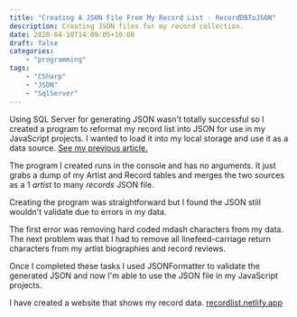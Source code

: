 ```yaml
---
title: "Creating A JSON File From My Record List - RecordDBToJSON"
description: Creating JSON files for my record collection.
date: 2020-04-18T14:09:05+10:00
draft: false
categories: 
    - "programming"
tags: 
    - "CSharp"
    - "JSON"
    - "SqlServer"
---
```


Using SQL Server for generating JSON wasn't totally successful so I created a program to reformat my record list into JSON for use in my JavaScript projects. I wanted to load it into my local storage and use it as a data source. [See my previous article.](https://blurt.netlify.app/using-sql-server-to-create-json/)

The program I created runs in the console and has no arguments. It just grabs a dump of my Artist and Record tables and merges the two sources as a 1 *artist* to many *records* JSON file.

Creating the program was straightforward but I found the JSON still wouldn't validate due to errors in my data.

The first error was removing hard coded mdash characters from my data. The next problem was that I had to remove all linefeed-carriage return characters from my artist biographies and record reviews.

Once I completed these tasks I used JSONFormatter to validate the generated JSON and now I'm able to use the JSON file in my JavaScript projects.

I have created a website that shows my record data. [recordlist.netlify.app](https://recordlist.netlify.app/)
